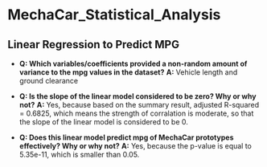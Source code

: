 # MechaCar_Statistical_Analysis

## Linear Regression to Predict MPG

- **Q: Which variables/coefficients provided a non-random amount of variance to the mpg values in the dataset?**
    **A:** Vehicle length and ground clearance

- **Q: Is the slope of the linear model considered to be zero? Why or why not?**
    **A:** Yes, because based on the summary result, adjusted R-squared = 0.6825, which means the strength of corralation is moderate, so that the slope of the linear model is considered to be 0.

- **Q: Does this linear model predict mpg of MechaCar prototypes effectively? Why or why not?**
    **A:** Yes, because the p-value is equal to 5.35e-11, which is smaller than 0.05.


